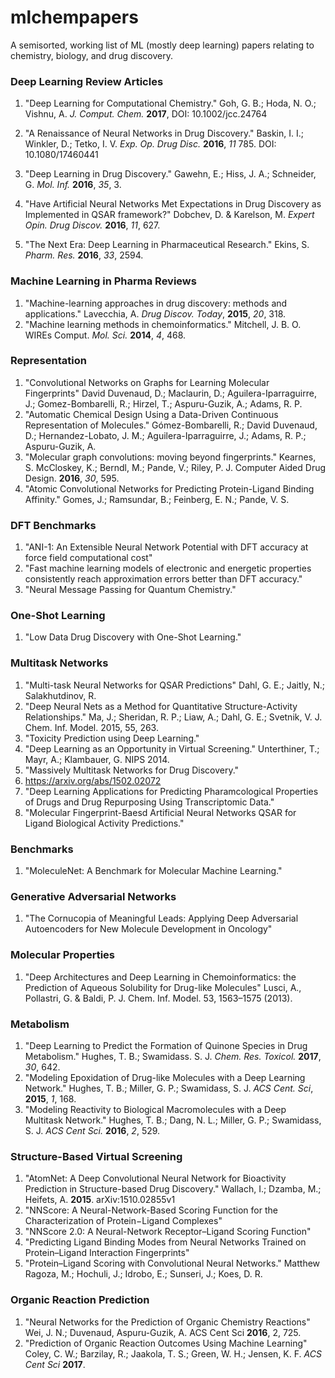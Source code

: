# mlchempapers
A semisorted, working list of ML (mostly deep learning) papers relating to chemistry, biology, and drug discovery.


### Deep Learning Review Articles
1. "Deep Learning for Computational Chemistry."
Goh, G. B.; Hoda, N. O.; Vishnu, A. *J. Comput. Chem.* **2017**, DOI: 10.1002/jcc.24764

2. "A Renaissance of Neural Networks in Drug Discovery."
Baskin, I. I.; Winkler, D.; Tetko, I. V. *Exp. Op. Drug Disc.* **2016**, *11* 785. DOI: 10.1080/17460441

3. "Deep Learning in Drug Discovery."
Gawehn, E.; Hiss, J. A.; Schneider, G. *Mol. Inf.* **2016**, *35*, 3.

4. "Have Artificial Neural Networks Met Expectations in Drug Discovery as Implemented in QSAR framework?" 
Dobchev, D. & Karelson, M. *Expert Opin. Drug Discov.* **2016**, *11*, 627.

5. "The Next Era: Deep Learning in Pharmaceutical Research."
Ekins, S. *Pharm. Res.* **2016**, *33*, 2594.


### Machine Learning in Pharma Reviews
1. "Machine-learning approaches in drug discovery: methods and applications."
Lavecchia, A. *Drug Discov. Today*, **2015**, *20*, 318.
2. "Machine learning methods in chemoinformatics."
Mitchell, J. B. O. WIREs Comput. *Mol. Sci.* **2014**, *4*, 468.

### Representation
1. "Convolutional Networks on Graphs for Learning Molecular Fingerprints"
David Duvenaud, D.; Maclaurin, D.; Aguilera-Iparraguirre, J.; Gomez-Bombarelli, R.; Hirzel, T.; Aspuru-Guzik, A.; Adams, R. P.
2. "Automatic Chemical Design Using a Data-Driven Continuous Representation of Molecules."
Gómez-Bombarelli, R.; David Duvenaud, D.; Hernandez-Lobato, J. M.; Aguilera-Iparraguirre, J.; Adams, R. P.; Aspuru-Guzik, A.
3. "Molecular graph convolutions: moving beyond fingerprints."
Kearnes, S. McCloskey, K.; Berndl, M.; Pande, V.; Riley, P. J. Computer Aided Drug Design. **2016**, *30*, 595.
4. "Atomic Convolutional Networks for Predicting Protein-Ligand Binding Affinity."
Gomes, J.; Ramsundar, B.; Feinberg, E. N.; Pande, V. S. 

### DFT Benchmarks
1. "ANI-1: An Extensible Neural Network Potential with DFT accuracy at force field computational cost"
2. "Fast machine learning models of electronic and energetic properties consistently reach approximation errors better than DFT accuracy."
3. "Neural Message Passing for Quantum Chemistry."

### One-Shot Learning
1. "Low Data Drug Discovery with One-Shot Learning." 

### Multitask Networks
1. "Multi-task Neural Networks for QSAR Predictions"
Dahl, G. E.; Jaitly, N.; Salakhutdinov, R. 
2. "Deep Neural Nets as a Method for Quantitative Structure-Activity Relationships."
Ma, J.; Sheridan, R. P.; Liaw, A.; Dahl, G. E.; Svetnik, V. J. Chem. Inf. Model. 2015, 55, 263.
3. "Toxicity Prediction using Deep Learning."
4. "Deep Learning as an Opportunity in Virtual Screening."
Unterthiner, T.; Mayr, A.; Klambauer, G. NIPS 2014.
5. "Massively Multitask Networks for Drug Discovery."
2015. https://arxiv.org/abs/1502.02072
6. "Deep Learning Applications for Predicting Pharamcological Properties of Drugs and Drug Repurposing Using Transcriptomic Data."
7. "Molecular Fingerprint-Baesd Artificial Neural Networks QSAR for Ligand Biological Activity Predictions."

### Benchmarks
1. "MoleculeNet: A Benchmark for Molecular Machine Learning."

### Generative Adversarial Networks
1. "The Cornucopia of Meaningful Leads: Applying Deep Adversarial Autoencoders for New Molecule Development in Oncology"

### Molecular Properties
1. "Deep Architectures and Deep Learning in Chemoinformatics: the Prediction of Aqueous Solubility for Drug-like Molecules"
Lusci, A., Pollastri, G. & Baldi, P. J. Chem. Inf. Model. 53, 1563–1575 (2013).

### Metabolism
1. "Deep Learning to Predict the Formation of Quinone Species in Drug Metabolism."
Hughes, T. B.; Swamidass. S. J. *Chem. Res. Toxicol.* **2017**, *30*, 642.
2. "Modeling Epoxidation of Drug-like Molecules with a Deep Learning Network."
Hughes, T. B.; Miller, G. P.; Swamidass, S. J. *ACS Cent. Sci*, **2015**, *1*, 168.
3. "Modeling Reactivity to Biological Macromolecules with a Deep Multitask Network."
Hughes, T. B.; Dang, N. L.; Miller, G. P.; Swamidass, S. J. *ACS Cent Sci.* **2016**, *2*, 529.

### Structure-Based Virtual Screening
1. "AtomNet: A Deep Convolutional Neural Network for Bioactivity Prediction in Structure-based Drug Discovery."
Wallach, I.; Dzamba, M.; Heifets, A. **2015**. arXiv:1510.02855v1
2. "NNScore: A Neural-Network-Based Scoring Function for the Characterization of Protein−Ligand Complexes"
3. "NNScore 2.0: A Neural-Network Receptor–Ligand Scoring Function"
4. "Predicting Ligand Binding Modes from Neural Networks Trained on Protein–Ligand Interaction Fingerprints"
5. "Protein–Ligand Scoring with Convolutional Neural Networks."
Matthew Ragoza, M.; Hochuli, J.; Idrobo, E.; Sunseri, J.; Koes, D. R. 


### Organic Reaction Prediction
1. "Neural Networks for the Prediction of Organic Chemistry Reactions"
Wei, J. N.; Duvenaud, Aspuru-Guzik, A. ACS Cent Sci **2016**, 2, 725.
2. "Prediction of Organic Reaction Outcomes Using Machine Learning"
Coley, C. W.; Barzilay, R.; Jaakola, T. S.; Green, W. H.; Jensen, K. F. *ACS Cent Sci* **2017**.
